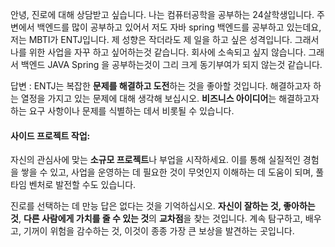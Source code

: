 안녕, 진로에 대해 상담받고 싶습니다.
나는 컴퓨터공학을 공부하는 24살학생입니다. 주변에서 백엔드를 많이 공부하고 있어서 저도 자바 spring 백엔드를 공부하고 있는데요, 저는 MBTI가 ENTJ입니다. 제 성향은 작더라도 제 일을 하고 싶은 성격입니다. 그래서 나를 위한 사업을 자꾸 하고 싶어하는것 같습니다. 회사에 소속되고 싶지 않습니다. 
그래서 백엔드 JAVA Spring 을 공부하는것이 그리 크게 동기부여가 되지 않는것 같습니다.


답변 : 
ENTJ는 복잡한 **문제를 해결하고 도전**하는 것을 좋아할 것입니다. 해결하고자 하는 열정을 가지고 있는 문제에 대해 생각해 보십시오. **비즈니스 아이디어**는 해결하고자 하는 요구 사항이나 문제를 식별하는 데서 비롯될 수 있습니다.

#### 사이드 프로젝트 작업: 
자신의 관심사에 맞는 **소규모 프로젝트**나 부업을 시작하세요. 이를 통해 실질적인 경험을 쌓을 수 있고, 사업을 운영하는 데 필요한 것이 무엇인지 이해하는 데 도움이 되며, 풀타임 벤처로 발전할 수도 있습니다.

진로를 선택하는 데 만능 답은 없다는 것을 기억하십시오.
**자신이 잘하는 것, 좋아하는 것**, **다른 사람에게 가치를 줄 수 있는 것**의 **교차점**을 찾는 것입니다. 
계속 탐구하고, 배우고, 기꺼이 위험을 감수하는 것, 이것이 종종 가장 큰 보상을 발견하는 곳입니다.